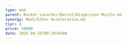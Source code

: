 ```yaml
---
type: mod
parent: Rocket Launcher/Barrel/Dispersion Muzzle.md
synergy: Mods/Ether Acceleration.md
tier: 4
price: 50000
date: 2025-04-25T00:20+0100
---
```

